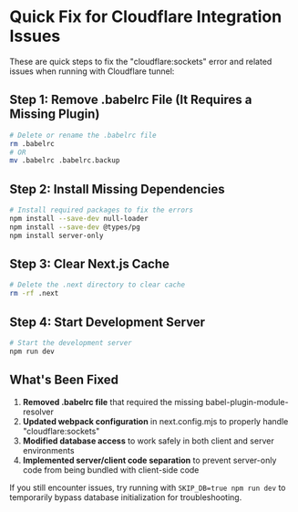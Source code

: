 # Quick Fix for Cloudflare Integration Issues

These are quick steps to fix the "cloudflare:sockets" error and related issues when running with Cloudflare tunnel:

## Step 1: Remove .babelrc File (It Requires a Missing Plugin)

```bash
# Delete or rename the .babelrc file
rm .babelrc
# OR
mv .babelrc .babelrc.backup
```

## Step 2: Install Missing Dependencies

```bash
# Install required packages to fix the errors
npm install --save-dev null-loader
npm install --save-dev @types/pg
npm install server-only
```

## Step 3: Clear Next.js Cache

```bash
# Delete the .next directory to clear cache
rm -rf .next
```

## Step 4: Start Development Server

```bash
# Start the development server
npm run dev
```

## What's Been Fixed

1. **Removed .babelrc file** that required the missing babel-plugin-module-resolver
2. **Updated webpack configuration** in next.config.mjs to properly handle "cloudflare:sockets"
3. **Modified database access** to work safely in both client and server environments
4. **Implemented server/client code separation** to prevent server-only code from being bundled with client-side code

If you still encounter issues, try running with `SKIP_DB=true npm run dev` to temporarily bypass database initialization for troubleshooting.
